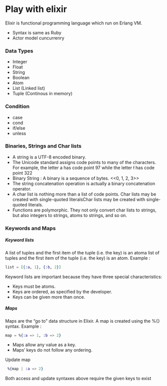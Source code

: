 # Play with elixir
Elixir is functional programming language which run on Erlang VM.
- Syntax is same as Ruby
- Actor model cuncurrenry

### Data Types
- Integer
- Float
- String
- Boolean
- Atom
- List (Linked list)
- Tuple (Continous in memory)

### Condition
- case
- cond
- if/else
- unless

### Binaries, Strings and Char lists
- A string is a UTF-8 encoded binary.
- The Unicode standard assigns code points to many of the characters. For example, the letter a has code point 97 while the letter ł has code point 322
- Binary String : A binary is a sequence of bytes. <<0, 1, 2, 3>>
- The string concatenation operation is actually a binary concatenation operator.
- A char list is nothing more than a list of code points. Char lists may be created with single-quoted literalsChar lists may be created with single-quoted literals.
- Functions are polymorphic. They not only convert char lists to strings, but also integers to strings, atoms to strings, and so on.

### Keywords and Maps
##### Keyword lists
A list of tuples and the first item of the tuple (i.e. the key) is an atoma list of tuples and the first item of the tuple (i.e. the key) is an atom.
Example :
```elixir
list = [{:a, 1}, {:b, 2}]
```
Keyword lists are important because they have three special characteristics:

- Keys must be atoms.
- Keys are ordered, as specified by the developer.
- Keys can be given more than once.

##### Maps
Maps are the “go to” data structure in Elixir. A map is created using the %{} syntax.
Example :
```elixir
map = %{:a => 1, :b => 2}
```
- Maps allow any value as a key.
- Maps’ keys do not follow any ordering.

Update map
```elixir
 %{map | :a => 2}
```
Both access and update syntaxes above require the given keys to exist
